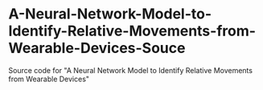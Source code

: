 # A-Neural-Network-Model-to-Identify-Relative-Movements-from-Wearable-Devices-Souce
Source code for "A Neural Network Model to Identify Relative Movements from Wearable Devices"
